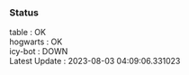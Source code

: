 ### Status


table : OK  
hogwarts : OK  
icy-bot : DOWN  
Latest Update : 2023-08-03 04:09:06.331023
